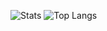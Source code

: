 ![Stats](https://github-readme-stats.vercel.app/api?username=hyhello&title_color=246bce&text_color=ffffff&bg_color=000000&include_all_commits=true&hide_border=true&hide_title=true)
![Top Langs](https://github-readme-stats.vercel.app/api/top-langs/?username=hyhello&layout=compact&title_color=246bce&text_color=ffffff&bg_color=000000&hide_border=true)
